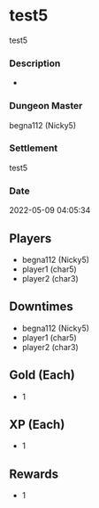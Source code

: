 # test5
test5
### Description
-
### Dungeon Master
begna112 (Nicky5)
### Settlement
test5
### Date
2022-05-09 04:05:34
## Players
* begna112 (Nicky5)
* player1 (char5)
* player2 (char3)
## Downtimes
* begna112 (Nicky5)
* player1 (char5)
* player2 (char3)
## Gold (Each)
* 1
## XP (Each)
* 1
## Rewards
* 1